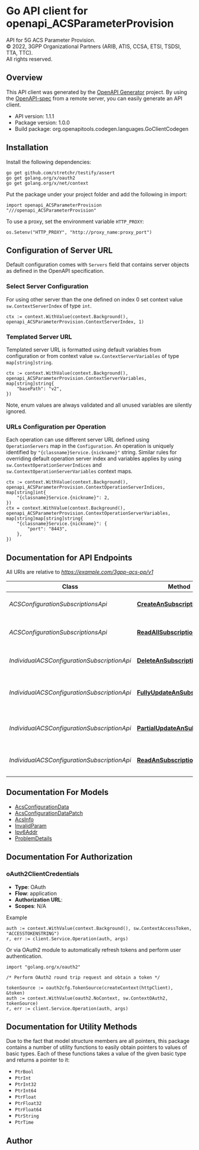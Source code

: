# Go API client for openapi_ACSParameterProvision

API for 5G ACS Parameter Provision.  
© 2022, 3GPP Organizational Partners (ARIB, ATIS, CCSA, ETSI, TSDSI, TTA, TTC).  
All rights reserved.


## Overview
This API client was generated by the [OpenAPI Generator](https://openapi-generator.tech) project.  By using the [OpenAPI-spec](https://www.openapis.org/) from a remote server, you can easily generate an API client.

- API version: 1.1.1
- Package version: 1.0.0
- Build package: org.openapitools.codegen.languages.GoClientCodegen

## Installation

Install the following dependencies:

```shell
go get github.com/stretchr/testify/assert
go get golang.org/x/oauth2
go get golang.org/x/net/context
```

Put the package under your project folder and add the following in import:

```golang
import openapi_ACSParameterProvision "///openapi_ACSParameterProvision"
```

To use a proxy, set the environment variable `HTTP_PROXY`:

```golang
os.Setenv("HTTP_PROXY", "http://proxy_name:proxy_port")
```

## Configuration of Server URL

Default configuration comes with `Servers` field that contains server objects as defined in the OpenAPI specification.

### Select Server Configuration

For using other server than the one defined on index 0 set context value `sw.ContextServerIndex` of type `int`.

```golang
ctx := context.WithValue(context.Background(), openapi_ACSParameterProvision.ContextServerIndex, 1)
```

### Templated Server URL

Templated server URL is formatted using default variables from configuration or from context value `sw.ContextServerVariables` of type `map[string]string`.

```golang
ctx := context.WithValue(context.Background(), openapi_ACSParameterProvision.ContextServerVariables, map[string]string{
	"basePath": "v2",
})
```

Note, enum values are always validated and all unused variables are silently ignored.

### URLs Configuration per Operation

Each operation can use different server URL defined using `OperationServers` map in the `Configuration`.
An operation is uniquely identified by `"{classname}Service.{nickname}"` string.
Similar rules for overriding default operation server index and variables applies by using `sw.ContextOperationServerIndices` and `sw.ContextOperationServerVariables` context maps.

```golang
ctx := context.WithValue(context.Background(), openapi_ACSParameterProvision.ContextOperationServerIndices, map[string]int{
	"{classname}Service.{nickname}": 2,
})
ctx = context.WithValue(context.Background(), openapi_ACSParameterProvision.ContextOperationServerVariables, map[string]map[string]string{
	"{classname}Service.{nickname}": {
		"port": "8443",
	},
})
```

## Documentation for API Endpoints

All URIs are relative to *https://example.com/3gpp-acs-pp/v1*

Class | Method | HTTP request | Description
------------ | ------------- | ------------- | -------------
*ACSConfigurationSubscriptionsApi* | [**CreateAnSubscription**](docs/ACSConfigurationSubscriptionsApi.md#createansubscription) | **Post** /{afId}/subscriptions | Creates a new subscription resource
*ACSConfigurationSubscriptionsApi* | [**ReadAllSubscriptions**](docs/ACSConfigurationSubscriptionsApi.md#readallsubscriptions) | **Get** /{afId}/subscriptions | read all of the active subscriptions for the AF
*IndividualACSConfigurationSubscriptionApi* | [**DeleteAnSubscription**](docs/IndividualACSConfigurationSubscriptionApi.md#deleteansubscription) | **Delete** /{afId}/subscriptions/{subscriptionId} | Deletes an already existing subscription
*IndividualACSConfigurationSubscriptionApi* | [**FullyUpdateAnSubscription**](docs/IndividualACSConfigurationSubscriptionApi.md#fullyupdateansubscription) | **Put** /{afId}/subscriptions/{subscriptionId} | Fully updates/replaces an existing subscription resource
*IndividualACSConfigurationSubscriptionApi* | [**PartialUpdateAnSubscription**](docs/IndividualACSConfigurationSubscriptionApi.md#partialupdateansubscription) | **Patch** /{afId}/subscriptions/{subscriptionId} | Partial modifies an existing subscription resource.
*IndividualACSConfigurationSubscriptionApi* | [**ReadAnSubscription**](docs/IndividualACSConfigurationSubscriptionApi.md#readansubscription) | **Get** /{afId}/subscriptions/{subscriptionId} | read an active subscription for the AF and the subscription Id


## Documentation For Models

 - [AcsConfigurationData](docs/AcsConfigurationData.md)
 - [AcsConfigurationDataPatch](docs/AcsConfigurationDataPatch.md)
 - [AcsInfo](docs/AcsInfo.md)
 - [InvalidParam](docs/InvalidParam.md)
 - [Ipv6Addr](docs/Ipv6Addr.md)
 - [ProblemDetails](docs/ProblemDetails.md)


## Documentation For Authorization



### oAuth2ClientCredentials


- **Type**: OAuth
- **Flow**: application
- **Authorization URL**: 
- **Scopes**: N/A

Example

```golang
auth := context.WithValue(context.Background(), sw.ContextAccessToken, "ACCESSTOKENSTRING")
r, err := client.Service.Operation(auth, args)
```

Or via OAuth2 module to automatically refresh tokens and perform user authentication.

```golang
import "golang.org/x/oauth2"

/* Perform OAuth2 round trip request and obtain a token */

tokenSource := oauth2cfg.TokenSource(createContext(httpClient), &token)
auth := context.WithValue(oauth2.NoContext, sw.ContextOAuth2, tokenSource)
r, err := client.Service.Operation(auth, args)
```


## Documentation for Utility Methods

Due to the fact that model structure members are all pointers, this package contains
a number of utility functions to easily obtain pointers to values of basic types.
Each of these functions takes a value of the given basic type and returns a pointer to it:

* `PtrBool`
* `PtrInt`
* `PtrInt32`
* `PtrInt64`
* `PtrFloat`
* `PtrFloat32`
* `PtrFloat64`
* `PtrString`
* `PtrTime`

## Author



